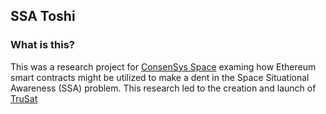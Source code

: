 ## SSA Toshi

### What is this?

This was a research project for [ConsenSys Space](https://consensys.space) examing how Ethereum smart contracts might be utilized to make a dent in the Space Situational Awareness (SSA) problem. This research led to the creation and launch of [TruSat](https://trusat.org)
